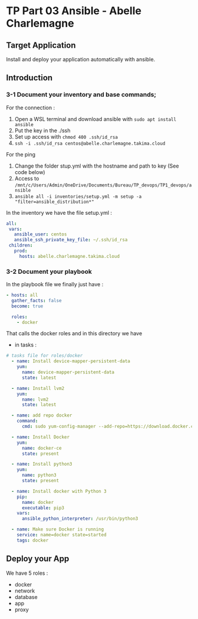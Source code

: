# TP Part 03 Ansible - Abelle Charlemagne
## Target Application
Install and deploy your application automatically with ansible.
## Introduction
### 3-1 Document your inventory and base commands;

For the connection :
1) Open a WSL terminal and download ansible with ``sudo apt install ansible``
2) Put the key in the ./ssh
3) Set up access with ``chmod 400 .ssh/id_rsa``
4) ``ssh -i .ssh/id_rsa centos@abelle.charlemagne.takima.cloud``

For the ping
1) Change the folder stup.yml with the hostname and path to key (See code below)
3) Access to ``/mnt/c/Users/Admin/OneDrive/Documents/Bureau/TP_devops/TP1_devops/ansible``
4) ``ansible all -i inventories/setup.yml -m setup -a "filter=ansible_distribution*"``

In the inventory we have the file setup.yml :
```yaml
all:
 vars:
   ansible_user: centos
   ansible_ssh_private_key_file: ~/.ssh/id_rsa
 children:
   prod:
     hosts: abelle.charlemagne.takima.cloud 
```


### 3-2 Document your playbook
In the playbook file we finally just have :

```yaml
- hosts: all
  gather_facts: false
  become: true

  roles:
    - docker
```
That calls the docker roles and in this directory we have 
- in tasks :
````yaml
# tasks file for roles/docker
  - name: Install device-mapper-persistent-data
    yum:
      name: device-mapper-persistent-data
      state: latest

  - name: Install lvm2
    yum:
      name: lvm2
      state: latest

  - name: add repo docker
    command:
      cmd: sudo yum-config-manager --add-repo=https://download.docker.com/linux/centos/docker-ce.repo

  - name: Install Docker
    yum:
      name: docker-ce
      state: present

  - name: Install python3
    yum:
      name: python3
      state: present

  - name: Install docker with Python 3
    pip:
      name: docker
      executable: pip3
    vars:
      ansible_python_interpreter: /usr/bin/python3

  - name: Make sure Docker is running
    service: name=docker state=started
    tags: docker
````


## Deploy your App

We have 5 roles : 
- docker
- network
- database
- app
- proxy